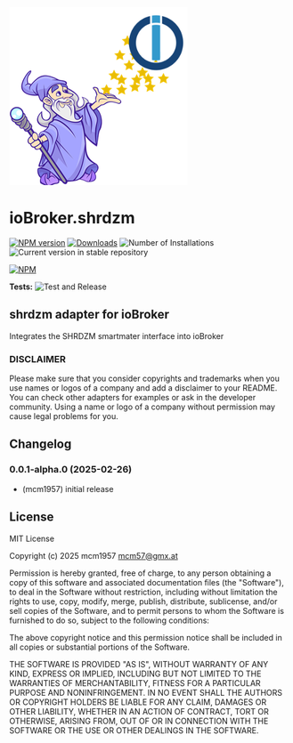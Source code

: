 ![Logo](admin/shrdzm.png)
# ioBroker.shrdzm

[![NPM version](https://img.shields.io/npm/v/iobroker.shrdzm.svg)](https://www.npmjs.com/package/iobroker.shrdzm)
[![Downloads](https://img.shields.io/npm/dm/iobroker.shrdzm.svg)](https://www.npmjs.com/package/iobroker.shrdzm)
![Number of Installations](https://iobroker.live/badges/shrdzm-installed.svg)
![Current version in stable repository](https://iobroker.live/badges/shrdzm-stable.svg)

[![NPM](https://nodei.co/npm/iobroker.shrdzm.png?downloads=true)](https://nodei.co/npm/iobroker.shrdzm/)

**Tests:** ![Test and Release](https://github.com/mcm1957/ioBroker.shrdzm/workflows/Test%20and%20Release/badge.svg)

## shrdzm adapter for ioBroker

Integrates the SHRDZM smartmater interface into ioBroker

### DISCLAIMER

Please make sure that you consider copyrights and trademarks when you use names or logos of a company and add a disclaimer to your README.
You can check other adapters for examples or ask in the developer community. Using a name or logo of a company without permission may cause legal problems for you.


## Changelog
<!--
    Placeholder for the next version (at the beginning of the line):
    ### **WORK IN PROGRESS**
-->
### 0.0.1-alpha.0 (2025-02-26)
* (mcm1957) initial release

## License
MIT License

Copyright (c) 2025 mcm1957 <mcm57@gmx.at>

Permission is hereby granted, free of charge, to any person obtaining a copy
of this software and associated documentation files (the "Software"), to deal
in the Software without restriction, including without limitation the rights
to use, copy, modify, merge, publish, distribute, sublicense, and/or sell
copies of the Software, and to permit persons to whom the Software is
furnished to do so, subject to the following conditions:

The above copyright notice and this permission notice shall be included in all
copies or substantial portions of the Software.

THE SOFTWARE IS PROVIDED "AS IS", WITHOUT WARRANTY OF ANY KIND, EXPRESS OR
IMPLIED, INCLUDING BUT NOT LIMITED TO THE WARRANTIES OF MERCHANTABILITY,
FITNESS FOR A PARTICULAR PURPOSE AND NONINFRINGEMENT. IN NO EVENT SHALL THE
AUTHORS OR COPYRIGHT HOLDERS BE LIABLE FOR ANY CLAIM, DAMAGES OR OTHER
LIABILITY, WHETHER IN AN ACTION OF CONTRACT, TORT OR OTHERWISE, ARISING FROM,
OUT OF OR IN CONNECTION WITH THE SOFTWARE OR THE USE OR OTHER DEALINGS IN THE
SOFTWARE.